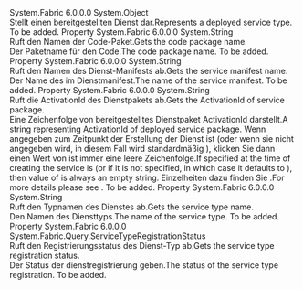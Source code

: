 <Type Name="DeployedServiceType" FullName="System.Fabric.Query.DeployedServiceType">
  <TypeSignature Language="C#" Value="public sealed class DeployedServiceType" />
  <TypeSignature Language="ILAsm" Value=".class public auto ansi sealed beforefieldinit DeployedServiceType extends System.Object" />
  <TypeSignature Language="DocId" Value="T:System.Fabric.Query.DeployedServiceType" />
  <TypeSignature Language="VB.NET" Value="Public NotInheritable Class DeployedServiceType" />
  <TypeSignature Language="F#" Value="type DeployedServiceType = class" />
  <AssemblyInfo>
    <AssemblyName>System.Fabric</AssemblyName>
    <AssemblyVersion>6.0.0.0</AssemblyVersion>
  </AssemblyInfo>
  <Base>
    <BaseTypeName>System.Object</BaseTypeName>
  </Base>
  <Interfaces />
  <Docs>
    <summary>
      <para><span data-ttu-id="72f35-101">Stellt einen bereitgestellten Dienst dar.</span><span class="sxs-lookup"><span data-stu-id="72f35-101">Represents a deployed service type.</span></span></para>
    </summary>
    <remarks>To be added.</remarks>
  </Docs>
  <Members>
    <Member MemberName="CodePackageName">
      <MemberSignature Language="C#" Value="public string CodePackageName { get; }" />
      <MemberSignature Language="ILAsm" Value=".property instance string CodePackageName" />
      <MemberSignature Language="DocId" Value="P:System.Fabric.Query.DeployedServiceType.CodePackageName" />
      <MemberSignature Language="VB.NET" Value="Public ReadOnly Property CodePackageName As String" />
      <MemberSignature Language="F#" Value="member this.CodePackageName : string" Usage="System.Fabric.Query.DeployedServiceType.CodePackageName" />
      <MemberType>Property</MemberType>
      <AssemblyInfo>
        <AssemblyName>System.Fabric</AssemblyName>
        <AssemblyVersion>6.0.0.0</AssemblyVersion>
      </AssemblyInfo>
      <ReturnValue>
        <ReturnType>System.String</ReturnType>
      </ReturnValue>
      <Docs>
        <summary>
          <para><span data-ttu-id="72f35-102">Ruft den Namen der Code-Paket.</span><span class="sxs-lookup"><span data-stu-id="72f35-102">Gets the code package name.</span></span></para>
        </summary>
        <value>
          <para><span data-ttu-id="72f35-103">Der Paketname für den Code.</span><span class="sxs-lookup"><span data-stu-id="72f35-103">The code package name.</span></span></para>
        </value>
        <remarks>To be added.</remarks>
      </Docs>
    </Member>
    <Member MemberName="ServiceManifestName">
      <MemberSignature Language="C#" Value="public string ServiceManifestName { get; }" />
      <MemberSignature Language="ILAsm" Value=".property instance string ServiceManifestName" />
      <MemberSignature Language="DocId" Value="P:System.Fabric.Query.DeployedServiceType.ServiceManifestName" />
      <MemberSignature Language="VB.NET" Value="Public ReadOnly Property ServiceManifestName As String" />
      <MemberSignature Language="F#" Value="member this.ServiceManifestName : string" Usage="System.Fabric.Query.DeployedServiceType.ServiceManifestName" />
      <MemberType>Property</MemberType>
      <AssemblyInfo>
        <AssemblyName>System.Fabric</AssemblyName>
        <AssemblyVersion>6.0.0.0</AssemblyVersion>
      </AssemblyInfo>
      <ReturnValue>
        <ReturnType>System.String</ReturnType>
      </ReturnValue>
      <Docs>
        <summary>
          <para><span data-ttu-id="72f35-104">Ruft den Namen des Dienst-Manifests ab.</span><span class="sxs-lookup"><span data-stu-id="72f35-104">Gets the service manifest name.</span></span></para>
        </summary>
        <value>
          <para><span data-ttu-id="72f35-105">Der Name des im Dienstmanifest.</span><span class="sxs-lookup"><span data-stu-id="72f35-105">The name of the service manifest.</span></span></para>
        </value>
        <remarks>To be added.</remarks>
      </Docs>
    </Member>
    <Member MemberName="ServicePackageActivationId">
      <MemberSignature Language="C#" Value="public string ServicePackageActivationId { get; }" />
      <MemberSignature Language="ILAsm" Value=".property instance string ServicePackageActivationId" />
      <MemberSignature Language="DocId" Value="P:System.Fabric.Query.DeployedServiceType.ServicePackageActivationId" />
      <MemberSignature Language="VB.NET" Value="Public ReadOnly Property ServicePackageActivationId As String" />
      <MemberSignature Language="F#" Value="member this.ServicePackageActivationId : string" Usage="System.Fabric.Query.DeployedServiceType.ServicePackageActivationId" />
      <MemberType>Property</MemberType>
      <AssemblyInfo>
        <AssemblyName>System.Fabric</AssemblyName>
        <AssemblyVersion>6.0.0.0</AssemblyVersion>
      </AssemblyInfo>
      <ReturnValue>
        <ReturnType>System.String</ReturnType>
      </ReturnValue>
      <Docs>
        <summary>
            <span data-ttu-id="72f35-106">Ruft die ActivationId des Dienstpakets ab.</span><span class="sxs-lookup"><span data-stu-id="72f35-106">Gets the ActivationId of service package.</span></span>
            </summary>
        <value>
          <para>
            <span data-ttu-id="72f35-107">Eine Zeichenfolge von bereitgestelltes Dienstpaket ActivationId darstellt.</span><span class="sxs-lookup"><span data-stu-id="72f35-107">A string representing ActivationId of deployed service package.</span></span> <span data-ttu-id="72f35-108">Wenn <see cref="T:System.Fabric.Description.ServicePackageActivationMode" /> angegeben zum Zeitpunkt der Erstellung der Dienst ist <see cref="F:System.Fabric.Description.ServicePackageActivationMode.SharedProcess" /> (oder wenn sie nicht angegeben wird, in diesem Fall wird standardmäßig <see cref="F:System.Fabric.Description.ServicePackageActivationMode.SharedProcess" />), klicken Sie dann einen Wert von <see cref="P:System.Fabric.Query.DeployedServiceType.ServicePackageActivationId" /> ist immer eine leere Zeichenfolge.</span><span class="sxs-lookup"><span data-stu-id="72f35-108">If <see cref="T:System.Fabric.Description.ServicePackageActivationMode" /> specified at the time of creating the service is <see cref="F:System.Fabric.Description.ServicePackageActivationMode.SharedProcess" /> (or if it is not specified, in which case it defaults to <see cref="F:System.Fabric.Description.ServicePackageActivationMode.SharedProcess" />), then value of <see cref="P:System.Fabric.Query.DeployedServiceType.ServicePackageActivationId" /> is always an empty string.</span></span>
            <span data-ttu-id="72f35-109">Einzelheiten dazu finden Sie <see cref="T:System.Fabric.Description.ServicePackageActivationMode" />.</span><span class="sxs-lookup"><span data-stu-id="72f35-109">For more details please see <see cref="T:System.Fabric.Description.ServicePackageActivationMode" />.</span></span>
            </para>
        </value>
        <remarks>To be added.</remarks>
      </Docs>
    </Member>
    <Member MemberName="ServiceTypeName">
      <MemberSignature Language="C#" Value="public string ServiceTypeName { get; }" />
      <MemberSignature Language="ILAsm" Value=".property instance string ServiceTypeName" />
      <MemberSignature Language="DocId" Value="P:System.Fabric.Query.DeployedServiceType.ServiceTypeName" />
      <MemberSignature Language="VB.NET" Value="Public ReadOnly Property ServiceTypeName As String" />
      <MemberSignature Language="F#" Value="member this.ServiceTypeName : string" Usage="System.Fabric.Query.DeployedServiceType.ServiceTypeName" />
      <MemberType>Property</MemberType>
      <AssemblyInfo>
        <AssemblyName>System.Fabric</AssemblyName>
        <AssemblyVersion>6.0.0.0</AssemblyVersion>
      </AssemblyInfo>
      <ReturnValue>
        <ReturnType>System.String</ReturnType>
      </ReturnValue>
      <Docs>
        <summary>
          <para><span data-ttu-id="72f35-110">Ruft den Typnamen des Dienstes ab.</span><span class="sxs-lookup"><span data-stu-id="72f35-110">Gets the service type name.</span></span></para>
        </summary>
        <value>
          <para><span data-ttu-id="72f35-111">Den Namen des Diensttyps.</span><span class="sxs-lookup"><span data-stu-id="72f35-111">The name of the service type.</span></span></para>
        </value>
        <remarks>To be added.</remarks>
      </Docs>
    </Member>
    <Member MemberName="ServiceTypeRegistrationStatus">
      <MemberSignature Language="C#" Value="public System.Fabric.Query.ServiceTypeRegistrationStatus ServiceTypeRegistrationStatus { get; }" />
      <MemberSignature Language="ILAsm" Value=".property instance valuetype System.Fabric.Query.ServiceTypeRegistrationStatus ServiceTypeRegistrationStatus" />
      <MemberSignature Language="DocId" Value="P:System.Fabric.Query.DeployedServiceType.ServiceTypeRegistrationStatus" />
      <MemberSignature Language="VB.NET" Value="Public ReadOnly Property ServiceTypeRegistrationStatus As ServiceTypeRegistrationStatus" />
      <MemberSignature Language="F#" Value="member this.ServiceTypeRegistrationStatus : System.Fabric.Query.ServiceTypeRegistrationStatus" Usage="System.Fabric.Query.DeployedServiceType.ServiceTypeRegistrationStatus" />
      <MemberType>Property</MemberType>
      <AssemblyInfo>
        <AssemblyName>System.Fabric</AssemblyName>
        <AssemblyVersion>6.0.0.0</AssemblyVersion>
      </AssemblyInfo>
      <ReturnValue>
        <ReturnType>System.Fabric.Query.ServiceTypeRegistrationStatus</ReturnType>
      </ReturnValue>
      <Docs>
        <summary>
          <para><span data-ttu-id="72f35-112">Ruft den Registrierungsstatus des Dienst-Typ ab.</span><span class="sxs-lookup"><span data-stu-id="72f35-112">Gets the service type registration status.</span></span></para>
        </summary>
        <value>
          <para><span data-ttu-id="72f35-113">Der Status der dienstregistrierung geben.</span><span class="sxs-lookup"><span data-stu-id="72f35-113">The status of the service type registration.</span></span></para>
        </value>
        <remarks>To be added.</remarks>
      </Docs>
    </Member>
  </Members>
</Type>